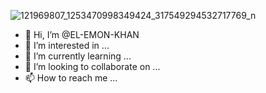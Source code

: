 ![121969807_1253470998349424_317549294532717769_n](https://user-images.githubusercontent.com/88698075/131393639-634adaec-8668-4d4c-b385-55ffa99430e2.jpg)
- 👋 Hi, I’m @EL-EMON-KHAN
- 👀 I’m interested in ...
- 🌱 I’m currently learning ...
- 💞️ I’m looking to collaborate on ...
- 📫 How to reach me ...

<!---
EL-EMON-KHAN/EL-EMON-KHAN is a ✨ special ✨ repository because its `README.md` (this file) appears on your GitHub profile.
You can click the Preview link to take a look at your changes.
--->
